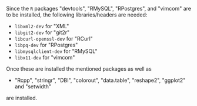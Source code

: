 Since the `R` packages "devtools", "RMySQL", "RPostgres", and "vimcom" 
are to be installed, the following libraries/headers are needed:

* `libxml2-dev` for "XML"
* `libgit2-dev` for "git2r"
* `libcurl-openssl-dev` for "RCurl"
* `libpq-dev` for "RPostgres"
* `libmysqlclient-dev` for "RMySQL"
* `libx11-dev` for "vimcom"

Once these are installed the mentioned packages as well as

* "Rcpp", "stringr", "DBI", "colorout", "data.table", "reshape2", "ggplot2" and "setwidth"

are installed.

